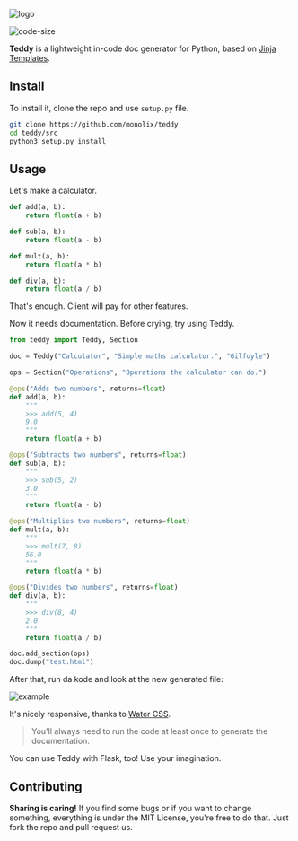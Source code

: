 <!--
 Copyright (c) 2019 Monolix
 
 This software is released under the MIT License.
 https://opensource.org/licenses/MIT
-->

![logo]

![code-size]

**Teddy** is a lightweight in-code doc generator for Python, based on [Jinja Templates](http://jinja.pocoo.org/).

## Install
To install it, clone the repo and use `setup.py` file.
```bash
git clone https://github.com/monolix/teddy
cd teddy/src
python3 setup.py install
```

## Usage
Let's make a calculator.
```python
def add(a, b):
    return float(a + b)

def sub(a, b):
    return float(a - b)

def mult(a, b):
    return float(a * b)

def div(a, b):
    return float(a / b)
```
That's enough. Client will pay for other features.

Now it needs documentation. Before crying, try using Teddy.
```python
from teddy import Teddy, Section

doc = Teddy("Calculator", "Simple maths calculator.", "Gilfoyle")

ops = Section("Operations", "Operations the calculator can do.")

@ops("Adds two numbers", returns=float)
def add(a, b):
    """
    >>> add(5, 4) 
    9.0
    """
    return float(a + b)

@ops("Subtracts two numbers", returns=float)
def sub(a, b):
    """
    >>> sub(5, 2)
    3.0
    """
    return float(a - b)

@ops("Multiplies two numbers", returns=float)
def mult(a, b):
    """
    >>> mult(7, 8)
    56.0
    """
    return float(a * b)

@ops("Divides two numbers", returns=float)
def div(a, b):
    """
    >>> div(8, 4)
    2.0
    """
    return float(a / b)

doc.add_section(ops)
doc.dump("test.html")
```
After that, run da kode and look at the new generated file:

![example]

It's nicely responsive, thanks to [Water CSS].

> You'll always need to run the code at least once to generate the documentation.

You can use Teddy with Flask, too! Use your imagination.

## Contributing
**Sharing is caring!** If you find some bugs or if you want to change something, everything is under the MIT License, you're free to do that. Just fork the repo and pull request us.

<!-- Assets -->
[logo]: https://i.imgur.com/637dqKWl.png
[code-size]: https://img.shields.io/github/languages/code-size/monolix/teddy.svg?color=success&label=size
[example]: https://i.imgur.com/K6ZIkSpl.png
[Water CSS]: https://github.com/kognise/water.css
